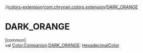 //[colors-extension](../../index.md)/[com.chrynan.colors.extension](index.md)/[DARK_ORANGE](-d-a-r-k_-o-r-a-n-g-e.md)

# DARK_ORANGE

[common]\
val [Color.Companion](../../../colors-core/colors-core/com.chrynan.colors/-color/-companion/index.md).[DARK_ORANGE](-d-a-r-k_-o-r-a-n-g-e.md): [HexadecimalColor](../../../colors-core/colors-core/com.chrynan.colors/-hexadecimal-color/index.md)
